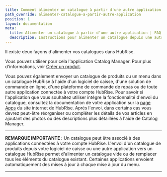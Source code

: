 ```yaml
---
title: Comment alimenter un catalogue à partir d'une autre application ?
path_override: alimenter-catalogue-a-partir-autre-application
position: 1
layout: documentation
meta:
  title: Alimenter un catalogue à partir d'une autre application | FAQ Catalog Manager | HubRise
  description: Instructions pour alimenter un catalogue depuis une autre appli vers HubRise. Catalog Manager, appli HubRise pour consulter et modifier vos catalogues HubRise, et les synchroniser avec votre logiciel de caisse et d'autres systèmes.
---
```


Il existe deux façons d'alimenter vos catalogues dans HubRise.

Vous pouvez utiliser pour cela l'application Catalog Manager. Pour plus d'informations, voir [Créer un produit](/apps/catalog-manager/produits#creer).

Vous pouvez également envoyer un catalogue de produits ou un menu dans un catalogue HubRise à l'aide d'un logiciel de caisse, d'une solution de commande en ligne, d'une plateforme de commande de repas ou de toute autre application connectée à votre compte HubRise. Pour savoir si l'application que vous souhaitez utiliser intègre la fonctionnalité d'envoi du catalogue, consultez la documentation de votre application sur la [page Apps](https://www.hubrise.com/apps) du site internet de HubRise. Après l'envoi, dans certains cas vous devrez peut-être réorganiser ou compléter les détails de vos articles en ajoutant des photos ou des descriptions plus détaillées à l'aide de Catalog Manager.

***

**REMARQUE IMPORTANTE :** Un catalogue peut être associé à des applications connectées à votre compte HubRise. L'envoi d'un catalogue de produits depuis votre logiciel de caisse ou une autre application vers un catalogue HubRise permet d'alimenter un catalogue vide ou de remplacer tous les éléments du catalogue existant. Certaines applications envoient automatiquement des mises à jour à chaque mise à jour du menu.

***
